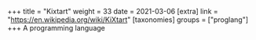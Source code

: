 +++
title = "Kixtart"
weight = 33
date = 2021-03-06
[extra]
link = "https://en.wikipedia.org/wiki/KiXtart"
[taxonomies]
groups = ["proglang"]
+++
A programming language

